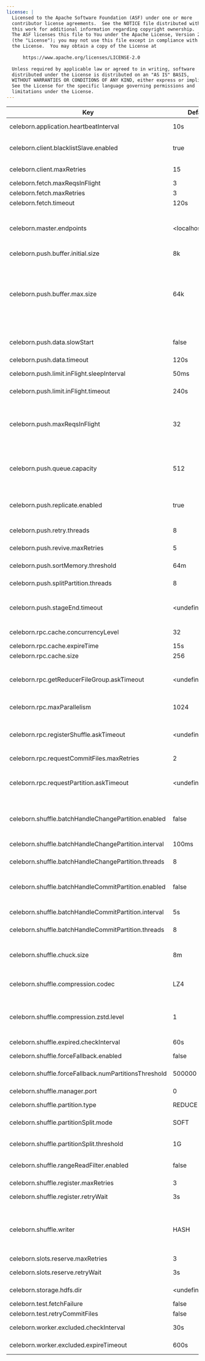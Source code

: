 ```yaml
---
license: |
  Licensed to the Apache Software Foundation (ASF) under one or more
  contributor license agreements.  See the NOTICE file distributed with
  this work for additional information regarding copyright ownership.
  The ASF licenses this file to You under the Apache License, Version 2.0
  (the "License"); you may not use this file except in compliance with
  the License.  You may obtain a copy of the License at
  
      https://www.apache.org/licenses/LICENSE-2.0
  
  Unless required by applicable law or agreed to in writing, software
  distributed under the License is distributed on an "AS IS" BASIS,
  WITHOUT WARRANTIES OR CONDITIONS OF ANY KIND, either express or implied.
  See the License for the specific language governing permissions and
  limitations under the License.
---
```


<!--begin-include-->
| Key | Default | Description | Since |
| --- | ------- | ----------- | ----- |
| celeborn.application.heartbeatInterval | 10s | Interval for client to send heartbeat message to master. | 0.2.0 | 
| celeborn.client.blacklistSlave.enabled | true | When true, Celeborn will add partition's peer worker into blacklist when push data to slave failed. | 0.3.0 | 
| celeborn.client.maxRetries | 15 | Max retry times for client to connect master endpoint | 0.2.0 | 
| celeborn.fetch.maxReqsInFlight | 3 | Amount of in-flight chunk fetch request. | 0.2.0 | 
| celeborn.fetch.maxRetries | 3 | Max retries of fetch chunk | 0.2.0 | 
| celeborn.fetch.timeout | 120s | Timeout for a task to fetch chunk. | 0.2.0 | 
| celeborn.master.endpoints | &lt;localhost&gt;:9097 | Endpoints of master nodes for celeborn client to connect, allowed pattern is: `<host1>:<port1>[,<host2>:<port2>]*`, e.g. `clb1:9097,clb2:9098,clb3:9099`. If the port is omitted, 9097 will be used. | 0.2.0 | 
| celeborn.push.buffer.initial.size | 8k |  | 0.2.0 | 
| celeborn.push.buffer.max.size | 64k | Max size of reducer partition buffer memory for shuffle hash writer. The pushed data will be buffered in memory before sending to Celeborn worker. For performance consideration keep this buffer size higher than 32K. Example: If reducer amount is 2000, buffer size is 64K, then each task will consume up to `64KiB * 2000 = 125MiB` heap memory. | 0.2.0 | 
| celeborn.push.data.slowStart | false | Whether to allow to slow increasing maxReqs to meet the max push capacity, worked when worker side enables rate limit mechanism | 0.3.0 | 
| celeborn.push.data.timeout | 120s | Timeout for a task to push data rpc message. | 0.2.0 | 
| celeborn.push.limit.inFlight.sleepInterval | 50ms | Sleep interval when check netty in-flight requests to be done. | 0.2.0 | 
| celeborn.push.limit.inFlight.timeout | 240s | Timeout for netty in-flight requests to be done. | 0.2.0 | 
| celeborn.push.maxReqsInFlight | 32 | Amount of Netty in-flight requests. The maximum memory is `celeborn.push.maxReqsInFlight` * `celeborn.push.buffer.max.size` * compression ratio(1 in worst case), default: 64Kib * 32 = 2Mib | 0.2.0 | 
| celeborn.push.queue.capacity | 512 | Push buffer queue size for a task. The maximum memory is `celeborn.push.buffer.max.size` * `celeborn.push.queue.capacity`, default: 64KiB * 512 = 32MiB | 0.2.0 | 
| celeborn.push.replicate.enabled | true | When true, Celeborn worker will replicate shuffle data to another Celeborn worker asynchronously to ensure the pushed shuffle data won't be lost after the node failure. | 0.2.0 | 
| celeborn.push.retry.threads | 8 | Thread number to process shuffle re-send push data requests. | 0.2.0 | 
| celeborn.push.revive.maxRetries | 5 | Max retry times for reviving when celeborn push data failed. | 0.3.0 | 
| celeborn.push.sortMemory.threshold | 64m | When SortBasedPusher use memory over the threshold, will trigger push data. | 0.2.0 | 
| celeborn.push.splitPartition.threads | 8 | Thread number to process shuffle split request in shuffle client. | 0.2.0 | 
| celeborn.push.stageEnd.timeout | &lt;undefined&gt; | Timeout for waiting StageEnd. Default value should be `celeborn.rpc.askTimeout * (celeborn.rpc.requestCommitFiles.maxRetries + 1)`. | 0.2.0 | 
| celeborn.rpc.cache.concurrencyLevel | 32 | The number of write locks to update rpc cache. | 0.2.0 | 
| celeborn.rpc.cache.expireTime | 15s | The time before a cache item is removed. | 0.2.0 | 
| celeborn.rpc.cache.size | 256 | The max cache items count for rpc cache. | 0.2.0 | 
| celeborn.rpc.getReducerFileGroup.askTimeout | &lt;undefined&gt; | Timeout for ask operations during get reducer file group. Default value should be `celeborn.rpc.askTimeout * (celeborn.rpc.requestCommitFiles.maxRetries + 1 + 1)`. | 0.2.0 | 
| celeborn.rpc.maxParallelism | 1024 | Max parallelism of client on sending RPC requests. | 0.2.0 | 
| celeborn.rpc.registerShuffle.askTimeout | &lt;undefined&gt; | Timeout for ask operations during register shuffle. Default value should be `celeborn.rpc.askTimeout * (celeborn.slots.reserve.maxRetries + 1 + 1)`. | 0.2.0 | 
| celeborn.rpc.requestCommitFiles.maxRetries | 2 | Max retry times for requestCommitFiles RPC. | 1.0.0 | 
| celeborn.rpc.requestPartition.askTimeout | &lt;undefined&gt; | Timeout for ask operations during request change partition location, such as revive or split partition. Default value should be `celeborn.rpc.askTimeout * (celeborn.slots.reserve.maxRetries + 1)`. | 0.2.0 | 
| celeborn.shuffle.batchHandleChangePartition.enabled | false | When true, LifecycleManager will handle change partition request in batch. Otherwise, LifecycleManager will process the requests one by one | 0.2.0 | 
| celeborn.shuffle.batchHandleChangePartition.interval | 100ms | Interval for LifecycleManager to schedule handling change partition requests in batch. | 0.2.0 | 
| celeborn.shuffle.batchHandleChangePartition.threads | 8 | Threads number for LifecycleManager to handle change partition request in batch. | 0.2.0 | 
| celeborn.shuffle.batchHandleCommitPartition.enabled | false | When true, LifecycleManager will handle commit partition request in batch. Otherwise, LifecycleManager won't commit partition before stage end | 0.2.0 | 
| celeborn.shuffle.batchHandleCommitPartition.interval | 5s | Interval for LifecycleManager to schedule handling commit partition requests in batch. | 0.2.0 | 
| celeborn.shuffle.batchHandleCommitPartition.threads | 8 | Threads number for LifecycleManager to handle commit partition request in batch. | 0.2.0 | 
| celeborn.shuffle.chuck.size | 8m | Max chunk size of reducer's merged shuffle data. For example, if a reducer's shuffle data is 128M and the data will need 16 fetch chunk requests to fetch. | 0.2.0 | 
| celeborn.shuffle.compression.codec | LZ4 | The codec used to compress shuffle data. By default, Celeborn provides two codecs: `lz4` and `zstd`. | 0.2.0 | 
| celeborn.shuffle.compression.zstd.level | 1 | Compression level for Zstd compression codec, its value should be an integer between -5 and 22. Increasing the compression level will result in better compression at the expense of more CPU and memory. | 0.2.0 | 
| celeborn.shuffle.expired.checkInterval | 60s | Interval for client to check expired shuffles. | 0.2.0 | 
| celeborn.shuffle.forceFallback.enabled | false | Whether force fallback shuffle to Spark's default. | 0.2.0 | 
| celeborn.shuffle.forceFallback.numPartitionsThreshold | 500000 | Celeborn will only accept shuffle of partition number lower than this configuration value. | 0.2.0 | 
| celeborn.shuffle.manager.port | 0 | Port used by the LifecycleManager on the Driver. | 0.2.0 | 
| celeborn.shuffle.partition.type | REDUCE | Type of shuffle's partition. | 0.2.0 | 
| celeborn.shuffle.partitionSplit.mode | SOFT | soft: the shuffle file size might be larger than split threshold. hard: the shuffle file size will be limited to split threshold. | 0.2.0 | 
| celeborn.shuffle.partitionSplit.threshold | 1G | Shuffle file size threshold, if file size exceeds this, trigger split. | 0.2.0 | 
| celeborn.shuffle.rangeReadFilter.enabled | false | If a spark application have skewed partition, this value can set to true to improve performance. | 0.2.0 | 
| celeborn.shuffle.register.maxRetries | 3 | Max retry times for client to register shuffle. | 0.2.0 | 
| celeborn.shuffle.register.retryWait | 3s | Wait time before next retry if register shuffle failed. | 0.2.0 | 
| celeborn.shuffle.writer | HASH | Celeborn supports the following kind of shuffle writers. 1. hash: hash-based shuffle writer works fine when shuffle partition count is normal; 2. sort: sort-based shuffle writer works fine when memory pressure is high or shuffle partition count it huge. | 0.2.0 | 
| celeborn.slots.reserve.maxRetries | 3 | Max retry times for client to reserve slots. | 0.2.0 | 
| celeborn.slots.reserve.retryWait | 3s | Wait time before next retry if reserve slots failed. | 0.2.0 | 
| celeborn.storage.hdfs.dir | &lt;undefined&gt; | HDFS dir configuration for Celeborn to access HDFS. | 0.2.0 | 
| celeborn.test.fetchFailure | false | Wheter to test fetch chunk failure | 0.2.0 | 
| celeborn.test.retryCommitFiles | false | Fail commitFile request for test | 0.2.0 | 
| celeborn.worker.excluded.checkInterval | 30s | Interval for client to refresh excluded worker list. | 0.2.0 | 
| celeborn.worker.excluded.expireTimeout | 600s | Timeout time for LifecycleManager to clear reserved excluded worker. | 0.2.0 | 
<!--end-include-->
